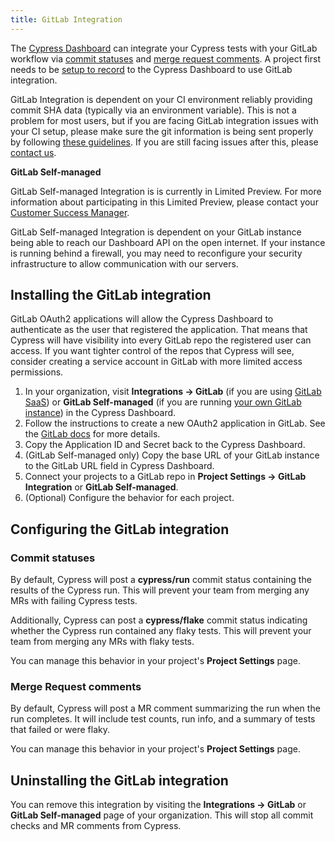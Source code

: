```yaml
---
title: GitLab Integration
---
```


The [Cypress Dashboard](https://on.cypress.io/dashboard) can integrate your
Cypress tests with your GitLab workflow via [commit statuses](#Commit-statuses)
and [merge request comments](#Merge-Request-comments). A project first needs to
be [setup to record](/guides/dashboard/projects) to the Cypress Dashboard to use
GitLab integration.

<Alert type="warning">

GitLab Integration is dependent on your CI environment reliably providing commit
SHA data (typically via an environment variable). This is not a problem for most
users, but if you are facing GitLab integration issues with your CI setup,
please make sure the git information is being sent properly by following
[these guidelines](/guides/continuous-integration/introduction#Git-information).
If you are still facing issues after this, please
[contact us](mailto:hello@cypress.io).

</Alert>

<Alert type="warning">

<strong class="alert-header"><Icon name="exclamation-triangle"></Icon> GitLab
Self-managed</strong>

GitLab Self-managed Integration is is currently in Limited Preview. For more
information about participating in this Limited Preview, please contact your
[Customer Success Manager](mailto:success@cypress.io).

GitLab Self-managed Integration is dependent on your GitLab instance being able
to reach our Dashboard API on the open internet. If your instance is running
behind a firewall, you may need to reconfigure your security infrastructure to
allow communication with our servers.

</Alert>

## Installing the GitLab integration

<Alert type="warning">

GitLab OAuth2 applications will allow the Cypress Dashboard to authenticate as
the user that registered the application. That means that Cypress will have
visibility into every GitLab repo the registered user can access. If you want
tighter control of the repos that Cypress will see, consider creating a service
account in GitLab with more limited access permissions.

</Alert>

1. In your organization, visit **Integrations → GitLab** (if you are using
   [GitLab SaaS](https://docs.gitlab.com/ee/subscriptions/gitlab_com/)) or
   **GitLab Self-managed** (if you are running
   [your own GitLab instance](https://docs.gitlab.com/ee/subscriptions/self_managed/))
   in the Cypress Dashboard.
2. Follow the instructions to create a new OAuth2 application in GitLab. See the
   [GitLab docs](https://docs.gitlab.com/ee/integration/oauth_provider.html#adding-an-application-through-the-profile)
   for more details.
3. Copy the Application ID and Secret back to the Cypress Dashboard.
4. (GitLab Self-managed only) Copy the base URL of your GitLab instance to the
   GitLab URL field in Cypress Dashboard.
5. Connect your projects to a GitLab repo in **Project Settings → GitLab
   Integration** or **GitLab Self-managed**.
6. (Optional) Configure the behavior for each project.

## Configuring the GitLab integration

### Commit statuses

By default, Cypress will post a **cypress/run** commit status containing the
results of the Cypress run. This will prevent your team from merging any MRs
with failing Cypress tests.

Additionally, Cypress can post a **cypress/flake** commit status indicating
whether the Cypress run contained any flaky tests. This will prevent your team
from merging any MRs with flaky tests.

You can manage this behavior in your project's **Project Settings** page.

### Merge Request comments

By default, Cypress will post a MR comment summarizing the run when the run
completes. It will include test counts, run info, and a summary of tests that
failed or were flaky.

You can manage this behavior in your project's **Project Settings** page.

## Uninstalling the GitLab integration

You can remove this integration by visiting the **Integrations → GitLab** or
**GitLab Self-managed** page of your organization. This will stop all commit
checks and MR comments from Cypress.
